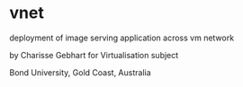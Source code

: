 vnet
====

deployment of image serving application across vm network

by Charisse Gebhart for Virtualisation subject

Bond University, Gold Coast, Australia
